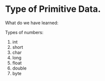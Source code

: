 # Type of Primitive Data.

What do we have learned:

Types of numbers:
1. int
2. short
3. char
4. long
5. float
6. double
7. byte
